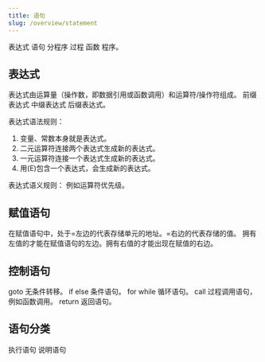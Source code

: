 ```yaml
---
title: 语句
slug: /overview/statement
---
```


表达式 语句 分程序 过程 函数 程序。


## 表达式

表达式由运算量（操作数，即数据引用或函数调用）和运算符/操作符组成。
前缀表达式 中缀表达式 后缀表达式。

表达式语法规则：
1. 变量、常数本身就是表达式。
2. 二元运算符连接两个表达式生成新的表达式。
3. 一元运算符连接一个表达式生成新的表达式。
4. 用(E)包含一个表达式，会生成新的表达式。

表达式语义规则：
例如运算符优先级。

## 赋值语句
在赋值语句中，处于=左边的代表存储单元的地址。=右边的代表存储的值。
拥有左值的才能在赋值语句的左边。拥有右值的才能出现在赋值的右边。

## 控制语句
goto 无条件转移。
if else 条件语句。
for while 循环语句。
call 过程调用语句，例如函数调用。
return 返回语句。

## 语句分类
执行语句
说明语句